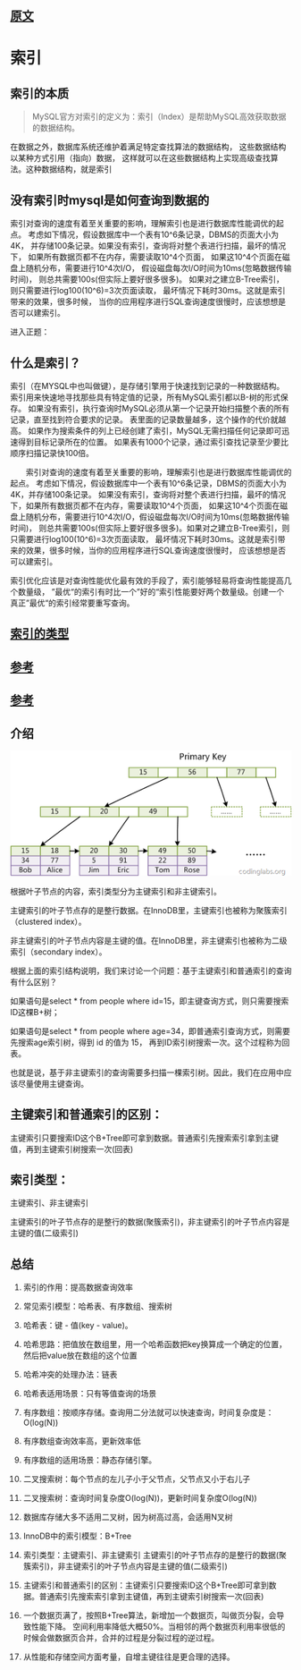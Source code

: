 
## [原文](https://www.cnblogs.com/duanxz/p/3799045.html)

# 索引


## 索引的本质
> MySQL官方对索引的定义为：索引（Index）是帮助MySQL高效获取数据的数据结构。

在数据之外，数据库系统还维护着满足特定查找算法的数据结构，
这些数据结构以某种方式引用（指向）数据，
这样就可以在这些数据结构上实现高级查找算法。这种数据结构，就是索引


## 没有索引时mysql是如何查询到数据的

索引对查询的速度有着至关重要的影响，理解索引也是进行数据库性能调优的起点。
考虑如下情况，假设数据库中一个表有10^6条记录，DBMS的页面大小为4K，
并存储100条记录。如果没有索引，查询将对整个表进行扫描，最坏的情况下，
如果所有数据页都不在内存，需要读取10^4个页面，
如果这10^4个页面在磁盘上随机分布，需要进行10^4次I/O，
假设磁盘每次I/O时间为10ms(忽略数据传输时间)，
则总共需要100s(但实际上要好很多很多)。
如果对之建立B-Tree索引，则只需要进行log100(10^6)=3次页面读取，
最坏情况下耗时30ms。这就是索引带来的效果，很多时候，
当你的应用程序进行SQL查询速度很慢时，应该想想是否可以建索引。

进入正题：

## 什么是索引？

索引（在MYSQL中也叫做键<key>），是存储引擎用于快速找到记录的一种数据结构。
索引用来快速地寻找那些具有特定值的记录，所有MySQL索引都以B-树的形式保存。
如果没有索引，执行查询时MySQL必须从第一个记录开始扫描整个表的所有记录，直至找到符合要求的记录。
表里面的记录数量越多，这个操作的代价就越高。
如果作为搜索条件的列上已经创建了索引，MySQL无需扫描任何记录即可迅速得到目标记录所在的位置。
如果表有1000个记录，通过索引查找记录至少要比顺序扫描记录快100倍。 

　　索引对查询的速度有着至关重要的影响，理解索引也是进行数据库性能调优的起点。
考虑如下情况，假设数据库中一个表有10^6条记录，DBMS的页面大小为4K，并存储100条记录。
如果没有索引，查询将对整个表进行扫描，最坏的情况下，如果所有数据页都不在内存，需要读取10^4个页面，
如果这10^4个页面在磁盘上随机分布，需要进行10^4次I/O，假设磁盘每次I/O时间为10ms(忽略数据传输时间)，
则总共需要100s(但实际上要好很多很多)。如果对之建立B-Tree索引，则只需要进行log100(10^6)=3次页面读取，
最坏情况下耗时30ms。这就是索引带来的效果，很多时候，当你的应用程序进行SQL查询速度很慢时，
应该想想是否可以建索引。

索引优化应该是对查询性能优化最有效的手段了，索引能够轻易将查询性能提高几个数量级，
”最优“的索引有时比一个”好的“索引性能要好两个数量级。创建一个真正”最优“的索引经常要重写查询。


## [索引的类型](02、索引的类型.md)


##  [参考](https://github.com/MrLining/mysql/wiki/mysql%E7%B4%A2%E5%BC%95%E8%BF%9B%E9%98%B6)

## [参考](https://www.cnblogs.com/duanxz/tag/mysql/)


## 介绍

![](../../images/mysql/innodb_index-10.png)

根据叶子节点的内容，索引类型分为主键索引和非主键索引。

主键索引的叶子节点存的是整行数据。在InnoDB里，主键索引也被称为聚簇索引（clustered index）。

非主键索引的叶子节点内容是主键的值。在InnoDB里，非主键索引也被称为二级索引（secondary index）。

根据上面的索引结构说明，我们来讨论一个问题：基于主键索引和普通索引的查询有什么区别？

如果语句是select * from people where id=15，即主键查询方式，则只需要搜索ID这棵B+树；

如果语句是select * from people where age=34，即普通索引查询方式，则需要先搜索age索引树，得到 id 的值为 15，
再到ID索引树搜索一次。这个过程称为回表。

也就是说，基于非主键索引的查询需要多扫描一棵索引树。因此，我们在应用中应该尽量使用主键查询。


## 主键索引和普通索引的区别：
主键索引只要搜索ID这个B+Tree即可拿到数据。普通索引先搜索索引拿到主键值，再到主键索引树搜索一次(回表)

## 索引类型：
主键索引、非主键索引

主键索引的叶子节点存的是整行的数据(聚簇索引)，非主键索引的叶子节点内容是主键的值(二级索引)


## 总结

1. 索引的作用：提高数据查询效率

2. 常见索引模型：哈希表、有序数组、搜索树

3. 哈希表：键 - 值(key - value)。

4. 哈希思路：把值放在数组里，用一个哈希函数把key换算成一个确定的位置，然后把value放在数组的这个位置

5. 哈希冲突的处理办法：链表

6. 哈希表适用场景：只有等值查询的场景

7. 有序数组：按顺序存储。查询用二分法就可以快速查询，时间复杂度是：O(log(N))

8. 有序数组查询效率高，更新效率低

9. 有序数组的适用场景：静态存储引擎。

10. 二叉搜索树：每个节点的左儿子小于父节点，父节点又小于右儿子

11. 二叉搜索树：查询时间复杂度O(log(N))，更新时间复杂度O(log(N))

12. 数据库存储大多不适用二叉树，因为树高过高，会适用N叉树

13. InnoDB中的索引模型：B+Tree

14. 索引类型：主键索引、非主键索引
主键索引的叶子节点存的是整行的数据(聚簇索引)，非主键索引的叶子节点内容是主键的值(二级索引)

15. 主键索引和普通索引的区别：主键索引只要搜索ID这个B+Tree即可拿到数据。普通索引先搜索索引拿到主键值，再到主键索引树搜索一次(回表)

16. 一个数据页满了，按照B+Tree算法，新增加一个数据页，叫做页分裂，会导致性能下降。
空间利用率降低大概50%。当相邻的两个数据页利用率很低的时候会做数据页合并，合并的过程是分裂过程的逆过程。

17. 从性能和存储空间方面考量，自增主键往往是更合理的选择。

